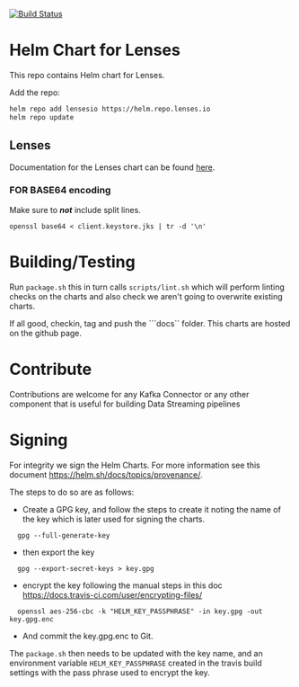 [![Build Status](https://travis-ci.com/lensesio/kafka-helm-charts.svg?branch=master)](https://travis-ci.com/lensesio/kafka-helm-charts)

# Helm Chart for Lenses

This repo contains Helm chart for Lenses.

Add the repo:

```bash
helm repo add lensesio https://helm.repo.lenses.io
helm repo update
```

## Lenses

Documentation for the Lenses chart can be found [here](https://docs.lenses.io/install_setup/deployment-options/kubernetes-deployment.html).

### FOR BASE64 encoding

Make sure to ***not*** include split lines.

```openssl base64 < client.keystore.jks | tr -d '\n' ```

# Building/Testing

Run ``package.sh`` this in turn calls ``scripts/lint.sh`` which will perform linting checks on the charts and also check we aren't going to overwrite existing charts.

If all good, checkin, tag and push the ```docs`` folder. This charts are hosted on the github page.

# Contribute

Contributions are welcome for any Kafka Connector or any other component that is useful for building Data Streaming pipelines

# Signing 
For integrity we sign the Helm Charts. For more information see this document https://helm.sh/docs/topics/provenance/.

The steps to do so are as follows:

* Create a GPG key, and follow the steps to create it noting the name of the key which is later used for signing the charts.
```
  gpg --full-generate-key
```
* then export the key
```
  gpg --export-secret-keys > key.gpg
```
* encrypt the key following the manual steps in this doc https://docs.travis-ci.com/user/encrypting-files/
```
  openssl aes-256-cbc -k "HELM_KEY_PASSPHRASE" -in key.gpg -out key.gpg.enc
```
* And commit the key.gpg.enc to Git.

The ```package.sh``` then needs to be updated with the key name, and an environment variable ```HELM_KEY_PASSPHRASE``` 
created in the travis build settings with the pass phrase used to encrypt the key.
